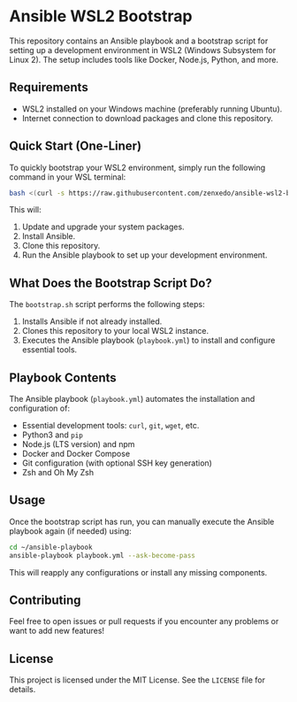 # Ansible WSL2 Bootstrap

This repository contains an Ansible playbook and a bootstrap script for setting up a development environment in WSL2 (Windows Subsystem for Linux 2). The setup includes tools like Docker, Node.js, Python, and more.

## Requirements

- WSL2 installed on your Windows machine (preferably running Ubuntu).
- Internet connection to download packages and clone this repository.

## Quick Start (One-Liner)

To quickly bootstrap your WSL2 environment, simply run the following command in your WSL terminal:

```bash
bash <(curl -s https://raw.githubusercontent.com/zenxedo/ansible-wsl2-bootstrap/master/bootstrap.sh)
```

This will:

1. Update and upgrade your system packages.
2. Install Ansible.
3. Clone this repository.
4. Run the Ansible playbook to set up your development environment.

## What Does the Bootstrap Script Do?

The `bootstrap.sh` script performs the following steps:

1. Installs Ansible if not already installed.
2. Clones this repository to your local WSL2 instance.
3. Executes the Ansible playbook (`playbook.yml`) to install and configure essential tools.

## Playbook Contents

The Ansible playbook (`playbook.yml`) automates the installation and configuration of:

- Essential development tools: `curl`, `git`, `wget`, etc.
- Python3 and `pip`
- Node.js (LTS version) and npm
- Docker and Docker Compose
- Git configuration (with optional SSH key generation)
- Zsh and Oh My Zsh

## Usage

Once the bootstrap script has run, you can manually execute the Ansible playbook again (if needed) using:

```bash
cd ~/ansible-playbook
ansible-playbook playbook.yml --ask-become-pass
```

This will reapply any configurations or install any missing components.

## Contributing

Feel free to open issues or pull requests if you encounter any problems or want to add new features!

## License

This project is licensed under the MIT License. See the `LICENSE` file for details.
